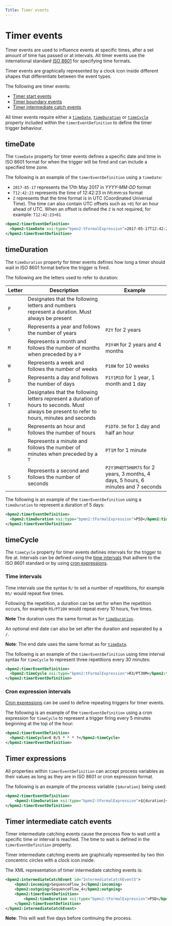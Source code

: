 ```yaml
---
Title: Timer events
---
```


# Timer events
Timer events are used to influence events at specific times, after a set amount of time has passed or at intervals. All timer events use the international standard [ISO 8601](https://en.wikipedia.org/wiki/ISO_8601) for specifying time formats. 

Timer events are graphically represented by a clock icon inside different shapes that differentiate between the event types.

The following are timer events: 

* [Timer start events](../processes-bpmn/bpmn-start.md#timer-start-events)
* [Timer boundary events](../processes-bpmn/bpmn-boundary.md#timer-boundary-events)
* [Timer intermediate catch events](#timer-intermediate-catch-events)

All timer events require either a [`timeDate`](#timedate), [`timeDuration`](#timeduration) or [`timeCycle`](#timecycle) property included within the `timerEventDefinition` to define the timer trigger behaviour.

## timeDate
The `timeDate` property for timer events defines a specific date and time in ISO 8601 format for when the trigger will be fired and can include a specified time zone. 

The following is an example of the `timerEventDefinition` using a `timeDate`: 

* `2017-05-17` represents the 17th May 2017 in *YYYY-MM-DD* format
* `T12:42:23` represents the time of 12:42:23 in *hh:mm:ss* format
* `Z` represents that the time format is in UTC (Coordinated Universal Time). The time can also contain UTC offsets such as `+01` for an hour ahead of UTC. When an offset is defined the `Z` is not required, for example: `T12:42:23+01`

```xml
<bpmn2:timerEventDefinition> 
  <bpmn2:timeDate xsi:type="bpmn2:tFormalExpression">2017-05-17T12:42:23Z</bpmn2:timeDate>
</bpmn2:timerEventDefinition>
```

## timeDuration
The `timeDuration` property for timer events defines how long a timer should wait in ISO 8601 format before the trigger is fired. 

The following are the letters used to refer to duration:

| Letter | Description | Example | 
| ------ | ----------- | ------- |
| `P` | Designates that the following letters and numbers represent a duration. Must always be present | |
| `Y` | Represents a year and follows the number of years | `P2Y` for 2 years |
| `M` | Represents a month and follows the number of months when preceded by a `P` | `P3Y4M` for 2 years and 4 months |
| `W` | Represents a week and follows the number of weeks | `P10W` for 10 weeks |
| `D` | Represents a day and follows the number of days | `P1Y1M1D` for 1 year, 1 month and 1 day |
| `T` | Designates that the following letters represent a duration of hours to seconds. Must always be present to refer to hours, minutes and seconds | 
| `H` | Represents an hour and follows the number of hours | `P1DT0.5H` for 1 day and half an hour |
| `M` | Represents a minute and follows the number of minutes when preceded by a `T` | `PT1M` for 1 minute |
| `S` | Represents a second and follows the number of seconds | `P2Y3M4DT5H6M7S` for 2 years, 3 months, 4 days, 5 hours, 6 minutes and 7 seconds |

The following is an example of the `timerEventDefinition` using a `timeDuration` to represent a duration of 5 days: 

```xml
<bpmn2:timerEventDefinition>
  <bpmn2:timeDuration xsi:type="bpmn2:tFormalExpression">P5D</bpmn2:timeDuration>
</bpmn2:timerEventDefinition>
```

## timeCycle
The `timeCycle` property for timer events defines intervals for the trigger to fire at. Intervals can be defined using the [time intervals](#time-intervals) that adhere to the ISO 8601 standard or by using [cron expressions](#cron-expression-intervals).

### Time intervals
Time intervals use the syntax `R/` to set a number of repetitions, for example `R5/` would repeat five times. 

Following the repetition, a duration can be set for when the repetition occurs, for example `R5/PT10H` would repeat every 10 hours, five times. 

**Note** The duration uses the same format as for [`timeDuration`](#timeduration).

An optional end date can also be set after the duration and separated by a `/`. 

**Note**: The end date uses the same format as for [`timeDate`](#timedate).   

The following is an example of the `timerEventDefinition` using time interval syntax for `timeCycle` to represent three repetitions every 30 minutes:

``` xml
<bpmn2:timerEventDefinition>
  <bpmn2:timeCycle xsi:type="bpmn2:tFormalExpression">R3/PT30M</bpmn2:timeCycle>
</bpmn2:timerEventDefinition> 
```

### Cron expression intervals
[Cron expressions](https://en.wikipedia.org/wiki/Cron#CRON_expression) can be used to define repeating triggers for timer events.  

The following is an example of the `timerEventDefinition` using a cron expression for `timeCycle` to represent a trigger firing every 5 minutes beginning at the top of the hour:

```xml
<bpmn2:timerEventDefinition>
  <bpmn2:timeCycle>0 0/5 * * * ?</bpmn2:timeCycle>
</bpmn2:timerEventDefinition>
```

## Timer expressions
All properties within `timerEventDefinition` can accept process variables as their values as long as they are in ISO 8601 or cron expression format.

The following is an example of the process variable `{$duration}` being used: 

```xml
<bpmn2:timerEventDefinition>
	<bpmn2:timeDuration xsi:type="bpmn2:tFormalExpression">${duration}</bpmn2:timeDuration>
</bpmn2:timerEventDefinition>
```

## Timer intermediate catch events
Timer intermediate catching events cause the process flow to wait until a specific time or interval is reached. The time to wait is defined in the `timerEventDefinition` property. 

Timer intermediate catching events are graphically represented by two thin concentric circles with a clock icon inside.

The XML representation of timer intermediate catching events is:

```xml
<bpmn2:intermediateCatchEvent id="IntermediateCatchEvent5">
	<bpmn2:incoming>SequenceFlow_3</bpmn2:incoming>
	<bpmn2:outgoing>SequenceFlow_4</bpmn2:outgoing>
	<bpmn2:timerEventDefinition>
  		<bpmn2:timeDuration xsi:type="bpmn2:tFormalExpression">P5D</bpmn2:timeDuration>
	</bpmn2:timerEventDefinition>
</bpmn2:intermediateCatchEvent>
```

**Note**: This will wait five days before continuing the process. 
